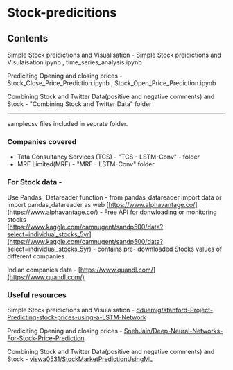# Stock-predicitions

## Contents 
Simple Stock preidictions and Visualisation - Simple Stock preidictions and Visulaisation.ipynb , time_series_analysis.ipynb 

Prediciting Opening and closing prices -  	Stock_Close_Price_Prediction.ipynb 	, 	Stock_Open_Price_Prediction.ipynb

Combining Stock and Twitter Data(positive and negative comments) and Stock  -  "Combining Stock and Twitter Data" folder

------
samplecsv files included in seprate folder.

### Companies covered 
   - Tata Consultancy Services (TCS) -     "TCS - LSTM-Conv" - folder
   -  MRF Limited(MRF) -                    "MRF - LSTM-Conv" folder



### For Stock data -
Use Pandas_ Datareader function - from pandas_datareader import data       or       import pandas_datareader as web
[https://www.alphavantage.co/](https://www.alphavantage.co/) -   Free API for donwloading or monitoring stocks    
[https://www.kaggle.com/camnugent/sandp500/data?select=individual_stocks_5yr](https://www.kaggle.com/camnugent/sandp500/data?select=individual_stocks_5yr) -  contains pre- downloaded Stocks values of different companies 

Indian companies data - [https://www.quandl.com/](https://www.quandl.com/)


### Useful resources
Simple Stock preidictions and Visulaisation -  [dduemig/stanford-Project-Predicting-stock-prices-using-a-LSTM-Network](https://github.com/dduemig/Stanford-Project-Predicting-stock-prices-using-a-LSTM-Network)

Prediciting Opening and closing prices -  [SnehJain/Deep-Neural-Networks-For-Stock-Price-Prediction](https://github.com/SnehJain/Deep-Neural-Networks-For-Stock-Price-Prediction)
  
Combining Stock and Twitter Data(positive and negative comments) and Stock -  [viswa0531/StockMarketPredictionUsingML](https://github.com/viswa0531/StockMarketPredictionUsingML)
